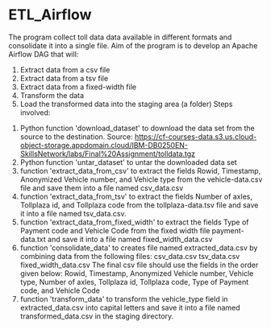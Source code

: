

# ETL_Airflow
The program collect toll data data available in different formats and consolidate it into a single file.
Aim of the program is to develop an Apache Airflow DAG that will:
1) Extract data from a csv file
2) Extract data from a tsv file
3) Extract data from a fixed-width file
4) Transform the data
5) Load the transformed data into the staging area (a folder)
Steps involved:

1. Python function 'download_dataset' to download the data set from the source to the destination.
Source: https://cf-courses-data.s3.us.cloud-object-storage.appdomain.cloud/IBM-DB0250EN-SkillsNetwork/labs/Final%20Assignment/tolldata.tgz
2. Python function 'untar_dataset' to untar the downloaded data set
3. function 'extract_data_from_csv' to extract the fields Rowid, Timestamp, Anonymized Vehicle number, and Vehicle type from the vehicle-data.csv file and save them into a file named csv_data.csv
4. function 'extract_data_from_tsv' to extract the fields Number of axles, Tollplaza id, and Tollplaza code from the tollplaza-data.tsv file and save it into a file named tsv_data.csv.
5. function 'extract_data_from_fixed_width' to extract the fields Type of Payment code and Vehicle Code from the fixed width file payment-data.txt and save it into a file named fixed_width_data.csv
6. function 'consolidate_data' to creates file named extracted_data.csv by combining data from the following files:
csv_data.csv
tsv_data.csv
fixed_width_data.csv
The final csv file should use the fields in the order given below:
Rowid, Timestamp, Anonymized Vehicle number, Vehicle type, Number of axles, Tollplaza id, Tollplaza code, Type of Payment code, and Vehicle Code
7. function 'transform_data' to transform the vehicle_type field in extracted_data.csv into capital letters and save it into a file named transformed_data.csv in the staging directory.
